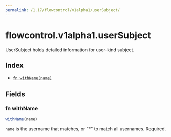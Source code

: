 ```yaml
---
permalink: /1.17/flowcontrol/v1alpha1/userSubject/
---
```


# flowcontrol.v1alpha1.userSubject

UserSubject holds detailed information for user-kind subject.

## Index

* [`fn withName(name)`](#fn-withname)

## Fields

### fn withName

```ts
withName(name)
```

`name` is the username that matches, or "*" to match all usernames. Required.